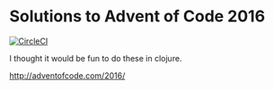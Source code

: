# Solutions to Advent of Code 2016

[![CircleCI](https://circleci.com/gh/mulchy/advent-of-code-problem-1.svg?style=svg)](https://circleci.com/gh/mulchy/advent-of-code-problem-1)

I thought it would be fun to do these in clojure.

http://adventofcode.com/2016/
